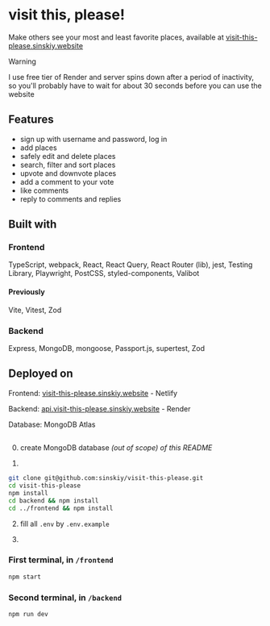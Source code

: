 # visit this, please!

Make others see your most and least favorite places, available at [visit-this-please.sinskiy.website](https://visit-this-please.sinskiy.website)

> [!WARNING]
> I use free tier of Render and server spins down after a period of inactivity, so you'll probably have to wait for about 30 seconds before you can use the website

## Features

- sign up with username and password, log in
- add places
- safely edit and delete places
- search, filter and sort places
- upvote and downvote places
- add a comment to your vote
- like comments
- reply to comments and replies

## Built with

### Frontend

TypeScript, webpack, React, React Query, React Router (lib), jest, Testing Library, Playwright, PostCSS, styled-components, Valibot

#### Previously

Vite, Vitest, Zod

### Backend

Express, MongoDB, mongoose, Passport.js, supertest, Zod

## Deployed on

Frontend: [visit-this-please.sinskiy.website](https://visit-this-please.sinskiy.website) - Netlify

Backend: [api.visit-this-please.sinskiy.website](https://api.visit-this-please.sinskiy.website) - Render

Database: MongoDB Atlas

##

0. create MongoDB database _(out of scope) of this README_

1.

```bash
git clone git@github.com:sinskiy/visit-this-please.git
cd visit-this-please
npm install
cd backend && npm install
cd ../frontend && npm install
```

2. fill all `.env` by `.env.example`

3.

### First terminal, in `/frontend`

```bash
npm start
```

### Second terminal, in `/backend`

```bash
npm run dev
```
